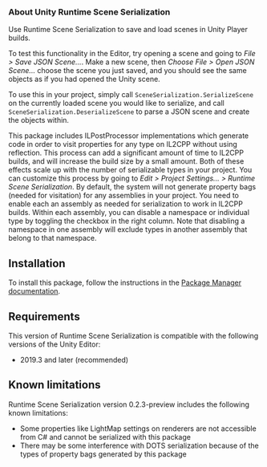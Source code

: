### About Unity Runtime Scene Serialization
Use Runtime Scene Serialization to save and load scenes in Unity Player builds.

To test this functionality in the Editor, try opening a scene and going to *File > Save JSON Scene...*. Make a new scene, then *Choose File > Open JSON Scene...* choose the scene you just saved, and you should see the same objects as if you had opened the Unity scene.

To use this in your project, simply call `SceneSerialization.SerializeScene` on the currently loaded scene you would like to serialize, and call `SceneSerialization.DeserializeScene` to parse a JSON scene and create the objects within.

This package includes ILPostProcessor implementations which generate code in order to visit properties for any type on IL2CPP without using reflection. This process can add a significant amount of time to IL2CPP builds, and will increase the build size by a small amount. Both of these effects scale up with the number of serializable types in your project. You can customize this process by going to *Edit > Project Settings... > Runtime Scene Serialization*. By default, the system will not generate property bags (needed for visitation) for any assemblies in your project. You need to enable each an assembly as needed for serialization to work in IL2CPP builds. Within each assembly, you can disable a namespace or individual type by toggling the checkbox in the right column. Note that disabling a namespace in one assembly will exclude types in another assembly that belong to that namespace.

<a name="Installation"></a>

## Installation

To install this package, follow the instructions in the [Package Manager documentation](https://docs.unity3d.com/Manual/upm-ui-install.html).

## Requirements

This version of Runtime Scene Serialization is compatible with the following versions of the Unity Editor:

* 2019.3 and later (recommended)

## Known limitations

Runtime Scene Serialization version 0.2.3-preview includes the following known limitations:

* Some properties like LightMap settings on renderers are not accessible from C# and cannot be serialized with this package
* There may be some interference with DOTS serialization because of the types of property bags generated by this package
